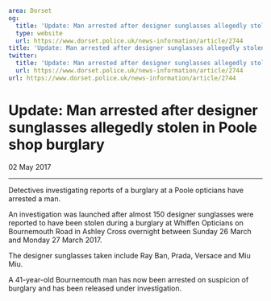 ```yaml
area: Dorset
og:
  title: 'Update: Man arrested after designer sunglasses allegedly stolen in Poole shop burglary'
  type: website
  url: https://www.dorset.police.uk/news-information/article/2744
title: 'Update: Man arrested after designer sunglasses allegedly stolen in Poole shop burglary |'
twitter:
  title: 'Update: Man arrested after designer sunglasses allegedly stolen in Poole shop burglary'
  url: https://www.dorset.police.uk/news-information/article/2744
url: https://www.dorset.police.uk/news-information/article/2744
```

# Update: Man arrested after designer sunglasses allegedly stolen in Poole shop burglary

02 May 2017

* * *

Detectives investigating reports of a burglary at a Poole opticians have arrested a man.

An investigation was launched after almost 150 designer sunglasses were reported to have been stolen during a burglary at Whiffen Opticians on Bournemouth Road in Ashley Cross overnight between Sunday 26 March and Monday 27 March 2017.

The designer sunglasses taken include Ray Ban, Prada, Versace and Miu Miu.

A 41-year-old Bournemouth man has now been arrested on suspicion of burglary and has been released under investigation.
